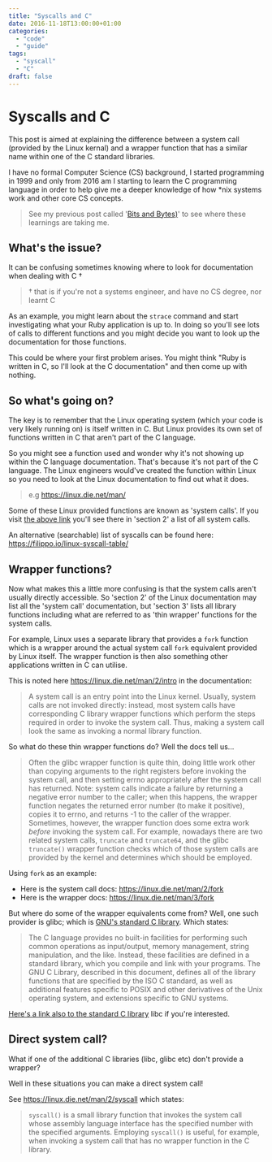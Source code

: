 ```yaml
---
title: "Syscalls and C"
date: 2016-11-18T13:00:00+01:00
categories:
  - "code"
  - "guide"
tags:
  - "syscall"
  - "C"
draft: false
---
```


# Syscalls and C

This post is aimed at explaining the difference between a system call (provided by the Linux kernal) and a wrapper function that has a similar name within one of the C standard libraries.

I have no formal Computer Science (CS) background, I started programming in 1999 and only from 2016 am I starting to learn the C programming language in order to help give me a deeper knowledge of how *nix systems work and other core CS concepts. 

> See my previous post called '[Bits and Bytes)](/posts/bits-and-bytes/)' to see where these learnings are taking me.

## What's the issue?

It can be confusing sometimes knowing where to look for documentation when dealing with C †

> † that is if you're not a systems engineer, and have no CS degree, nor learnt C

As an example, you might learn about the `strace` command and start investigating what your Ruby application is up to. In doing so you'll see lots of calls to different functions and you might decide you want to look up the documentation for those functions.

This could be where your first problem arises. You might think "Ruby is written in C, so I'll look at the C documentation" and then come up with nothing. 

## So what's going on?

The key is to remember that the Linux operating system (which your code is very likely running on) is itself written in C. But Linux provides its own set of functions written in C that aren't part of the C language.

So you might see a function used and wonder why it's not showing up within the C language documentation. That's because it's not part of the C language. The Linux engineers would've created the function within Linux so you need to look at the Linux documentation to find out what it does.

> e.g https://linux.die.net/man/ 

Some of these Linux provided functions are known as 'system calls'. If you visit [the above link](https://linux.die.net/man/) you'll see there in 'section 2' a list of all system calls.

An alternative (searchable) list of syscalls can be found here: https://filippo.io/linux-syscall-table/

## Wrapper functions?

Now what makes this a little more confusing is that the system calls aren't usually directly accessible. So 'section 2' of the Linux documentation may list all the 'system call' documentation, but 'section 3' lists all library functions including what are referred to as 'thin wrapper' functions for the system calls. 

For example, Linux uses a separate library that provides a `fork` function which is a wrapper around the actual system call `fork` equivalent provided by Linux itself. The wrapper function is then also something other applications written in C can utilise.

This is noted here https://linux.die.net/man/2/intro in the documentation:

> A system call is an entry point into the Linux kernel. Usually, system calls are not invoked directly: instead, most system calls have corresponding C library wrapper functions which perform the steps required in order to invoke the system call. Thus, making a system call look the same as invoking a normal library function.

So what do these thin wrapper functions do? Well the docs tell us...

> Often the glibc wrapper function is quite thin, doing little work other than copying arguments to the right registers before invoking the system call, and then setting errno appropriately after the system call has returned. Note: system calls indicate a failure by returning a negative error number to the caller; when this happens, the wrapper function negates the returned error number (to make it positive), copies it to errno, and returns -1 to the caller of the wrapper. Sometimes, however, the wrapper function does some extra work _before_ invoking the system call. For example, nowadays there are two related system calls, `truncate` and `truncate64`, and the glibc `truncate()` wrapper function checks which of those system calls are provided by the kernel and determines which should be employed.

Using `fork` as an example:

- Here is the system call docs: https://linux.die.net/man/2/fork
- Here is the wrapper docs: https://linux.die.net/man/3/fork

But where do some of the wrapper equivalents come from? Well, one such provider is glibc; which is [GNU's standard C library](https://en.wikipedia.org/wiki/GNU_C_Library). Which states:

> The C language provides no built-in facilities for performing such common operations as input/output, memory management, string manipulation, and the like. Instead, these facilities are defined in a standard library, which you compile and link with your programs. The GNU C Library, described in this document, defines all of the library functions that are specified by the ISO C standard, as well as additional features specific to POSIX and other derivatives of the Unix operating system, and extensions specific to GNU systems.

[Here's a link also to the standard C library](https://en.wikipedia.org/wiki/C_standard_library) libc if you're interested.

## Direct system call?

What if one of the additional C libraries (libc, glibc etc) don't provide a wrapper?

Well in these situations you can make a direct system call!

See https://linux.die.net/man/2/syscall which states:

> `syscall()` is a small library function that invokes the system call whose assembly language interface has the specified number with the specified arguments. Employing `syscall()` is useful, for example, when invoking a system call that has no wrapper function in the C library.
